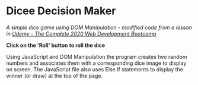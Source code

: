 # Dicee Decision Maker

_A simple dice game using DOM Manipulation - modified code from a lesson in [Udemy - The Complete 2020 Web Development Bootcamp](https://www.udemy.com/share/101qYwAEEYeVpVTXgB/)_

**Click on the 'Roll' button to roll the dice**


Using JavaScript and DOM Manipulation the program creates two random numbers and associates them with a corresponding dice image to display on screen. The JavaScript file also uses Else If statements to display the winner (or draw) at the top of the page.
